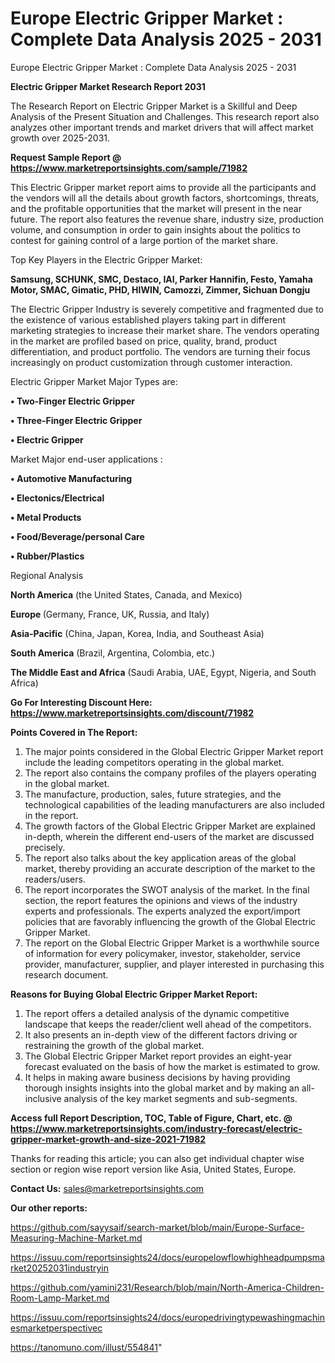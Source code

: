 # Europe Electric Gripper Market : Complete Data Analysis 2025 - 2031
Europe Electric Gripper Market : Complete Data Analysis 2025 - 2031

<strong>Electric Gripper Market Research Report 2031</strong>

The Research Report on Electric Gripper Market is a Skillful and Deep Analysis of the Present Situation and Challenges. This research report also analyzes other important trends and market drivers that will affect market growth over 2025-2031.

<strong>Request Sample Report @ <a href=https://www.marketreportsinsights.com/sample/71982>https://www.marketreportsinsights.com/sample/71982</a></strong>

This Electric Gripper market report aims to provide all the participants and the vendors will all the details about growth factors, shortcomings, threats, and the profitable opportunities that the market will present in the near future. The report also features the revenue share, industry size, production volume, and consumption in order to gain insights about the politics to contest for gaining control of a large portion of the market share.

Top Key Players in the Electric Gripper Market:

<strong>Samsung, SCHUNK, SMC, Destaco, IAI, Parker Hannifin, Festo, Yamaha Motor, SMAC, Gimatic, PHD, HIWIN, Camozzi, Zimmer, Sichuan Dongju</strong>

The Electric Gripper Industry is severely competitive and fragmented due to the existence of various established players taking part in different marketing strategies to increase their market share. The vendors operating in the market are profiled based on price, quality, brand, product differentiation, and product portfolio. The vendors are turning their focus increasingly on product customization through customer interaction.

Electric Gripper Market Major Types are:

<strong>• Two-Finger Electric Gripper

• Three-Finger Electric Gripper

• Electric Gripper</strong>

Market Major end-user applications :

<strong>• Automotive Manufacturing

• Electonics/Electrical

• Metal Products

• Food/Beverage/personal Care

• Rubber/Plastics</strong>

Regional Analysis

</u><strong><b>North America</b></strong> (the United States, Canada, and Mexico)

<strong><b>Europe </b></strong>(Germany, France, UK, Russia, and Italy)

<strong><b>Asia-Pacific</b></strong> (China, Japan, Korea, India, and Southeast Asia)

<strong><b>South America</b></strong> (Brazil, Argentina, Colombia, etc.)

<strong><b>The Middle East and Africa</b></strong> (Saudi Arabia, UAE, Egypt, Nigeria, and South Africa)

<strong>Go For Interesting Discount Here: <a href=https://www.marketreportsinsights.com/discount/71982>https://www.marketreportsinsights.com/discount/71982</a></strong>

<strong>Points Covered in The Report:</strong>
<ol>
  <li>The major points considered in the Global Electric Gripper Market report include the leading competitors operating in the global market.</li>
  <li>The report also contains the company profiles of the players operating in the global market.</li>
  <li>The manufacture, production, sales, future strategies, and the technological capabilities of the leading manufacturers are also included in the report.</li>
  <li>The growth factors of the Global Electric Gripper Market are explained in-depth, wherein the different end-users of the market are discussed precisely.</li>
  <li>The report also talks about the key application areas of the global market, thereby providing an accurate description of the market to the readers/users.</li>
  <li>The report incorporates the SWOT analysis of the market. In the final section, the report features the opinions and views of the industry experts and professionals. The experts analyzed the export/import policies that are favorably influencing the growth of the Global Electric Gripper Market.</li>
  <li>The report on the Global Electric Gripper Market is a worthwhile source of information for every policymaker, investor, stakeholder, service provider, manufacturer, supplier, and player interested in purchasing this research document.</li>
</ol>
<strong>Reasons for Buying Global Electric Gripper Market Report:</strong>

<ol>
  <li>The report offers a detailed analysis of the dynamic competitive landscape that keeps the reader/client well ahead of the competitors.</li>
  <li>It also presents an in-depth view of the different factors driving or restraining the growth of the global market.</li>
  <li>The Global Electric Gripper Market report provides an eight-year forecast evaluated on the basis of how the market is estimated to grow.</li>
  <li>It helps in making aware business decisions by having providing thorough insights insights into the global market and by making an all-inclusive analysis of the key market segments and sub-segments.</li>
</ol>
<strong>Access full Report Description, TOC, Table of Figure, Chart, etc. @ <a href=https://www.marketreportsinsights.com/industry-forecast/electric-gripper-market-growth-and-size-2021-71982>https://www.marketreportsinsights.com/industry-forecast/electric-gripper-market-growth-and-size-2021-71982</a></strong>


Thanks for reading this article; you can also get individual chapter wise section or region wise report version like Asia, United States, Europe.

<strong>Contact Us:</strong>
sales@marketreportsinsights.com

<strong>Our other reports:</strong>

<a href=https://github.com/sayysaif/search-market/blob/main/Europe-Surface-Measuring-Machine-Market.md>https://github.com/sayysaif/search-market/blob/main/Europe-Surface-Measuring-Machine-Market.md</a>

<a href=https://issuu.com/reportsinsights24/docs/europelowflowhighheadpumpsmarket20252031industryin>https://issuu.com/reportsinsights24/docs/europelowflowhighheadpumpsmarket20252031industryin</a>

<a href=https://github.com/yamini231/Research/blob/main/North-America-Children-Room-Lamp-Market.md>https://github.com/yamini231/Research/blob/main/North-America-Children-Room-Lamp-Market.md</a>

<a href=https://issuu.com/reportsinsights24/docs/europedrivingtypewashingmachinesmarketperspectivec>https://issuu.com/reportsinsights24/docs/europedrivingtypewashingmachinesmarketperspectivec</a>

<a href=https://tanomuno.com/illust/554841>https://tanomuno.com/illust/554841</a>"
